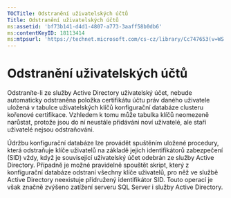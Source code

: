 ```yaml
---
TOCTitle: Odstranění uživatelských účtů
Title: Odstranění uživatelských účtů
ms:assetid: 'bf73b141-d4d1-4807-a773-3aaff58b0db6'
ms:contentKeyID: 18113414
ms:mtpsurl: 'https://technet.microsoft.com/cs-cz/library/Cc747653(v=WS.10)'
---
```


Odstranění uživatelských účtů
=============================

Odstraníte-li ze služby Active Directory uživatelský účet, nebude automaticky odstraněna položka certifikátu účtu práv daného uživatele uložená v tabulce uživatelských klíčů konfigurační databáze clusteru kořenové certifikace. Vzhledem k tomu může tabulka klíčů neomezeně narůstat, protože jsou do ní neustále přidáváni noví uživatelé, ale staří uživatelé nejsou odstraňováni.

Údržbu konfigurační databáze lze provádět spuštěním uložené procedury, která odstraňuje klíče uživatelů na základě jejich identifikátorů zabezpečení (SID) vždy, když je související uživatelský účet odebrán ze služby Active Directory. Případně je možné pravidelně spouštět skript, který z konfigurační databáze odstraní všechny klíče uživatelů, pro něž ve službě Active Directory neexistuje přidružený identifikátor SID. Touto operací je však značně zvýšeno zatížení serveru SQL Server i služby Active Directory.

